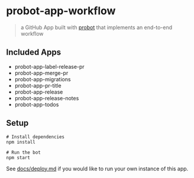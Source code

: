 # probot-app-workflow

> a GitHub App built with [probot](https://github.com/probot/probot) that implements an end-to-end workflow

## Included Apps
- probot-app-label-release-pr
- probot-app-merge-pr
- probot-app-migrations
- probot-app-pr-title
- probot-app-release
- probot-app-release-notes
- probot-app-todos

## Setup

```
# Install dependencies
npm install

# Run the bot
npm start
```

See [docs/deploy.md](docs/deploy.md) if you would like to run your own instance of this app.
